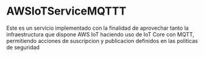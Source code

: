 # AWSIoTServiceMQTTT
Este es un servicio implementado con la finalidad de aprovechar tanto la infraestructura que dispone AWS IoT haciendo uso de IoT Core con MQTT, permitiendo acciones de suscripcion y publicacion definidos en las politicas de seguridad
